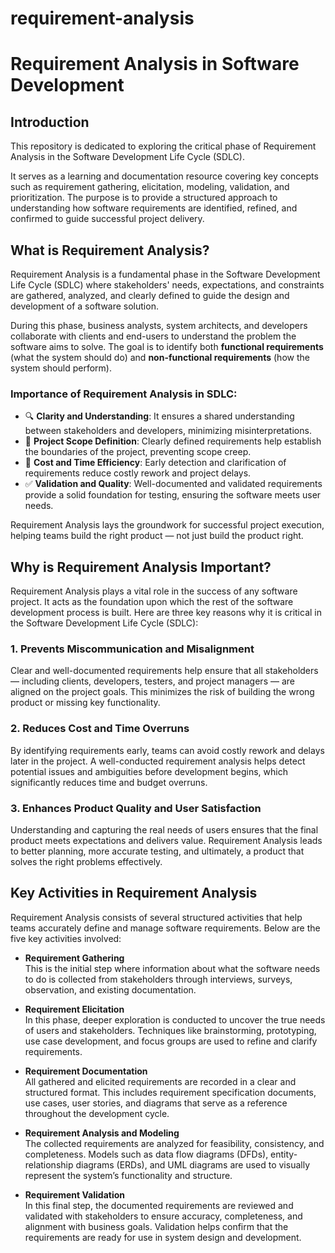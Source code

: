 # requirement-analysis
# Requirement Analysis in Software Development

## Introduction

This repository is dedicated to exploring the critical phase of Requirement Analysis in the Software Development Life Cycle (SDLC). 

It serves as a learning and documentation resource covering key concepts such as requirement gathering, elicitation, modeling, validation, and prioritization. The purpose is to provide a structured approach to understanding how software requirements are identified, refined, and confirmed to guide successful project delivery.
## What is Requirement Analysis?

Requirement Analysis is a fundamental phase in the Software Development Life Cycle (SDLC) where stakeholders' needs, expectations, and constraints are gathered, analyzed, and clearly defined to guide the design and development of a software solution.

During this phase, business analysts, system architects, and developers collaborate with clients and end-users to understand the problem the software aims to solve. The goal is to identify both **functional requirements** (what the system should do) and **non-functional requirements** (how the system should perform).

### Importance of Requirement Analysis in SDLC:

- 🔍 **Clarity and Understanding**: It ensures a shared understanding between stakeholders and developers, minimizing misinterpretations.
- 🎯 **Project Scope Definition**: Clearly defined requirements help establish the boundaries of the project, preventing scope creep.
- 💸 **Cost and Time Efficiency**: Early detection and clarification of requirements reduce costly rework and project delays.
- ✅ **Validation and Quality**: Well-documented and validated requirements provide a solid foundation for testing, ensuring the software meets user needs.

Requirement Analysis lays the groundwork for successful project execution, helping teams build the right product — not just build the product right.
## Why is Requirement Analysis Important?

Requirement Analysis plays a vital role in the success of any software project. It acts as the foundation upon which the rest of the software development process is built. Here are three key reasons why it is critical in the Software Development Life Cycle (SDLC):

### 1. Prevents Miscommunication and Misalignment
Clear and well-documented requirements help ensure that all stakeholders — including clients, developers, testers, and project managers — are aligned on the project goals. This minimizes the risk of building the wrong product or missing key functionality.

### 2. Reduces Cost and Time Overruns
By identifying requirements early, teams can avoid costly rework and delays later in the project. A well-conducted requirement analysis helps detect potential issues and ambiguities before development begins, which significantly reduces time and budget overruns.

### 3. Enhances Product Quality and User Satisfaction
Understanding and capturing the real needs of users ensures that the final product meets expectations and delivers value. Requirement Analysis leads to better planning, more accurate testing, and ultimately, a product that solves the right problems effectively.
## Key Activities in Requirement Analysis

Requirement Analysis consists of several structured activities that help teams accurately define and manage software requirements. Below are the five key activities involved:

- **Requirement Gathering**  
  This is the initial step where information about what the software needs to do is collected from stakeholders through interviews, surveys, observation, and existing documentation.

- **Requirement Elicitation**  
  In this phase, deeper exploration is conducted to uncover the true needs of users and stakeholders. Techniques like brainstorming, prototyping, use case development, and focus groups are used to refine and clarify requirements.

- **Requirement Documentation**  
  All gathered and elicited requirements are recorded in a clear and structured format. This includes requirement specification documents, use cases, user stories, and diagrams that serve as a reference throughout the development cycle.

- **Requirement Analysis and Modeling**  
  The collected requirements are analyzed for feasibility, consistency, and completeness. Models such as data flow diagrams (DFDs), entity-relationship diagrams (ERDs), and UML diagrams are used to visually represent the system’s functionality and structure.

- **Requirement Validation**  
  In this final step, the documented requirements are reviewed and validated with stakeholders to ensure accuracy, completeness, and alignment with business goals. Validation helps confirm that the requirements are ready for use in system design and development.

